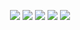 <div align="center"> 
  
![](http://github-profile-summary-cards.vercel.app/api/cards/profile-details?username=BashlikovV&theme=dark)
![](http://github-profile-summary-cards.vercel.app/api/cards/repos-per-language?username=BashlikovV&theme=dark)
![](http://github-profile-summary-cards.vercel.app/api/cards/most-commit-language?username=BashlikovV&theme=dark)
![](http://github-profile-summary-cards.vercel.app/api/cards/stats?username=BashlikovV&theme=dark)
![](http://github-profile-summary-cards.vercel.app/api/cards/productive-time?username=BashlikovV&theme=dark&utcOffset=3)

</div>
